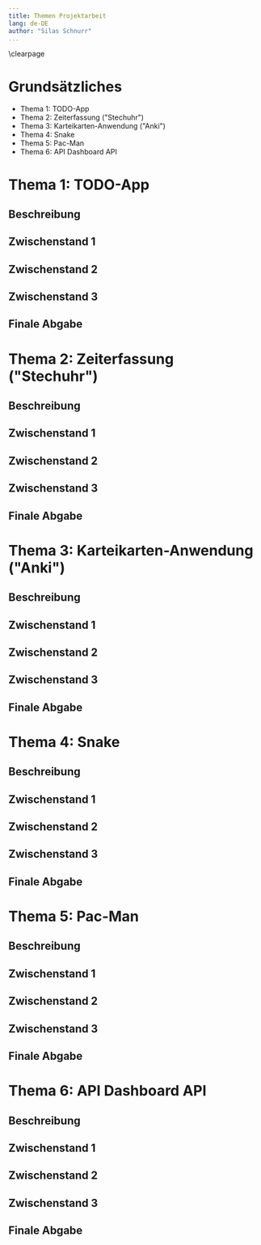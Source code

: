 ```yaml
---
title: Themen Projektarbeit
lang: de-DE
author: "Silas Schnurr"
...
```

\clearpage



# Grundsätzliches

- Thema 1: TODO-App
- Thema 2: Zeiterfassung ("Stechuhr")
- Thema 3: Karteikarten-Anwendung ("Anki")
- Thema 4: Snake
- Thema 5: Pac-Man
- Thema 6: API Dashboard API



# Thema 1: TODO-App

## Beschreibung

## Zwischenstand 1

## Zwischenstand 2

## Zwischenstand 3

## Finale Abgabe


# Thema 2: Zeiterfassung ("Stechuhr")

## Beschreibung

## Zwischenstand 1

## Zwischenstand 2

## Zwischenstand 3

## Finale Abgabe




# Thema 3: Karteikarten-Anwendung ("Anki")

## Beschreibung

## Zwischenstand 1

## Zwischenstand 2

## Zwischenstand 3

## Finale Abgabe



# Thema 4: Snake

## Beschreibung

## Zwischenstand 1

## Zwischenstand 2

## Zwischenstand 3

## Finale Abgabe



# Thema 5: Pac-Man

## Beschreibung

## Zwischenstand 1

## Zwischenstand 2

## Zwischenstand 3

## Finale Abgabe



# Thema 6: API Dashboard API

## Beschreibung

## Zwischenstand 1

## Zwischenstand 2

## Zwischenstand 3

## Finale Abgabe
